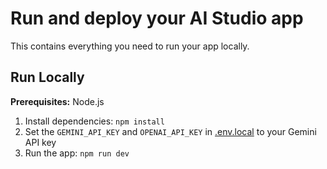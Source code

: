 # Run and deploy your AI Studio app

This contains everything you need to run your app locally.

## Run Locally

**Prerequisites:**  Node.js


1. Install dependencies:
   `npm install`
2. Set the `GEMINI_API_KEY` and `OPENAI_API_KEY` in [.env.local](.env.local) to your Gemini API key
3. Run the app:
   `npm run dev`
